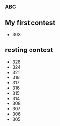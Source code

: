 ### ABC

## My first contest
- 303

## resting contest
- 328
- 324
- 321
- 318
- 317
- 316
- 315
- 314
- 308
- 307
- 306
- 305

